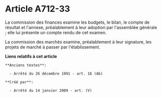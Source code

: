 # Article A712-33

La commission des finances examine les budgets, le bilan, le compte de résultat et l'annexe, préalablement à leur adoption
par l'assemblée générale ; elle lui présente un compte rendu de cet examen.

La commission des marchés examine, préalablement à leur signature, les projets de marché à passer par l'établissement.

**Liens relatifs à cet article**

	**Anciens textes**:

	  - Arrêté du 26 décembre 1991 - art. 16 (Ab)

	**Créé par**:

	  - Arrêté du 14 janvier 2009 - art. (V)
